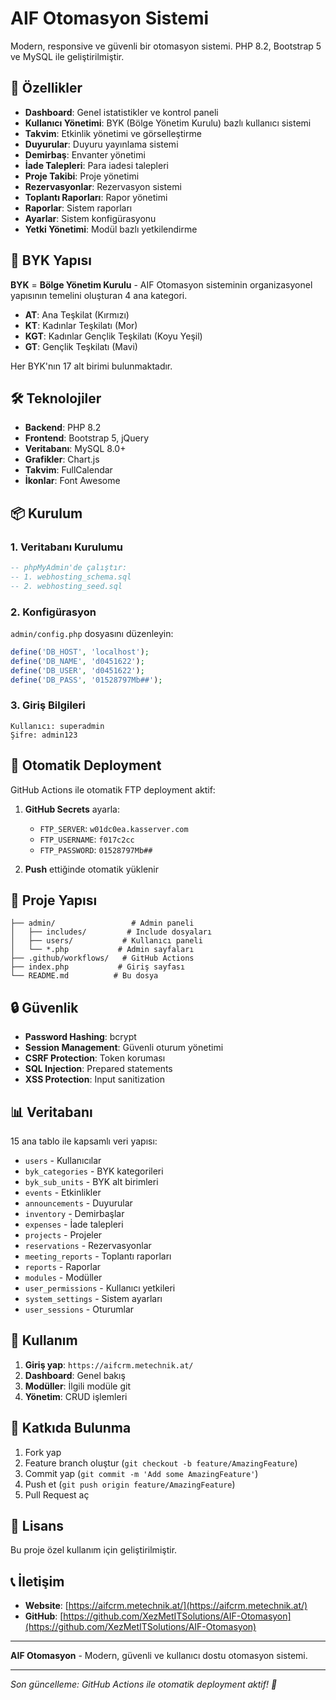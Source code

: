 # AIF Otomasyon Sistemi

Modern, responsive ve güvenli bir otomasyon sistemi. PHP 8.2, Bootstrap 5 ve MySQL ile geliştirilmiştir.

## 🚀 Özellikler

- **Dashboard**: Genel istatistikler ve kontrol paneli
- **Kullanıcı Yönetimi**: BYK (Bölge Yönetim Kurulu) bazlı kullanıcı sistemi
- **Takvim**: Etkinlik yönetimi ve görselleştirme
- **Duyurular**: Duyuru yayınlama sistemi
- **Demirbaş**: Envanter yönetimi
- **İade Talepleri**: Para iadesi talepleri
- **Proje Takibi**: Proje yönetimi
- **Rezervasyonlar**: Rezervasyon sistemi
- **Toplantı Raporları**: Rapor yönetimi
- **Raporlar**: Sistem raporları
- **Ayarlar**: Sistem konfigürasyonu
- **Yetki Yönetimi**: Modül bazlı yetkilendirme

## 🏢 BYK Yapısı

**BYK** = **Bölge Yönetim Kurulu** - AIF Otomasyon sisteminin organizasyonel yapısının temelini oluşturan 4 ana kategori.

- **AT**: Ana Teşkilat (Kırmızı)
- **KT**: Kadınlar Teşkilatı (Mor)
- **KGT**: Kadınlar Gençlik Teşkilatı (Koyu Yeşil)
- **GT**: Gençlik Teşkilatı (Mavi)

Her BYK'nın 17 alt birimi bulunmaktadır.

## 🛠️ Teknolojiler

- **Backend**: PHP 8.2
- **Frontend**: Bootstrap 5, jQuery
- **Veritabanı**: MySQL 8.0+
- **Grafikler**: Chart.js
- **Takvim**: FullCalendar
- **İkonlar**: Font Awesome

## 📦 Kurulum

### 1. Veritabanı Kurulumu

```sql
-- phpMyAdmin'de çalıştır:
-- 1. webhosting_schema.sql
-- 2. webhosting_seed.sql
```

### 2. Konfigürasyon

`admin/config.php` dosyasını düzenleyin:

```php
define('DB_HOST', 'localhost');
define('DB_NAME', 'd0451622');
define('DB_USER', 'd0451622');
define('DB_PASS', '01528797Mb##');
```

### 3. Giriş Bilgileri

```
Kullanıcı: superadmin
Şifre: admin123
```

## 🚀 Otomatik Deployment

GitHub Actions ile otomatik FTP deployment aktif:

1. **GitHub Secrets** ayarla:
   - `FTP_SERVER`: `w01dc0ea.kasserver.com`
   - `FTP_USERNAME`: `f017c2cc`
   - `FTP_PASSWORD`: `01528797Mb##`

2. **Push** ettiğinde otomatik yüklenir

## 📁 Proje Yapısı

```
├── admin/                 # Admin paneli
│   ├── includes/         # Include dosyaları
│   ├── users/           # Kullanıcı paneli
│   └── *.php           # Admin sayfaları
├── .github/workflows/   # GitHub Actions
├── index.php           # Giriş sayfası
└── README.md          # Bu dosya
```

## 🔒 Güvenlik

- **Password Hashing**: bcrypt
- **Session Management**: Güvenli oturum yönetimi
- **CSRF Protection**: Token koruması
- **SQL Injection**: Prepared statements
- **XSS Protection**: Input sanitization

## 📊 Veritabanı

15 ana tablo ile kapsamlı veri yapısı:

- `users` - Kullanıcılar
- `byk_categories` - BYK kategorileri
- `byk_sub_units` - BYK alt birimleri
- `events` - Etkinlikler
- `announcements` - Duyurular
- `inventory` - Demirbaşlar
- `expenses` - İade talepleri
- `projects` - Projeler
- `reservations` - Rezervasyonlar
- `meeting_reports` - Toplantı raporları
- `reports` - Raporlar
- `modules` - Modüller
- `user_permissions` - Kullanıcı yetkileri
- `system_settings` - Sistem ayarları
- `user_sessions` - Oturumlar

## 🎯 Kullanım

1. **Giriş yap**: `https://aifcrm.metechnik.at/`
2. **Dashboard**: Genel bakış
3. **Modüller**: İlgili modüle git
4. **Yönetim**: CRUD işlemleri

## 🤝 Katkıda Bulunma

1. Fork yap
2. Feature branch oluştur (`git checkout -b feature/AmazingFeature`)
3. Commit yap (`git commit -m 'Add some AmazingFeature'`)
4. Push et (`git push origin feature/AmazingFeature`)
5. Pull Request aç

## 📝 Lisans

Bu proje özel kullanım için geliştirilmiştir.

## 📞 İletişim

- **Website**: [https://aifcrm.metechnik.at/](https://aifcrm.metechnik.at/)
- **GitHub**: [https://github.com/XezMetITSolutions/AIF-Otomasyon](https://github.com/XezMetITSolutions/AIF-Otomasyon)

---

**AIF Otomasyon** - Modern, güvenli ve kullanıcı dostu otomasyon sistemi.

---
*Son güncelleme: GitHub Actions ile otomatik deployment aktif! 🚀*
